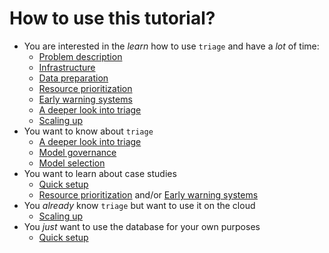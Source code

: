 # How to use this tutorial?


-   You are interested in the *learn* how to use `triage` and have a *lot* of time:
    -   [Problem description](problem_description.md)
    -   [Infrastructure](infrastructure.md)
    -   [Data preparation](data_preparation.md)
    -   [Resource prioritization](inspections.md)
    -   [Early warning systems](eis.md)
    -   [A deeper look into triage](triage_intro.md)
    -   [Scaling up](aws_batch.md)
-   You want to know about `triage`
    -   [A deeper look into triage](triage_intro.md)
    -   [Model governance](ml_governance.md)
    -   [Model selection](../audition/audition_intro.md)
-   You want to learn about case studies
    -   [Quick setup](for_the_impatient.md)
    -   [Resource prioritization](inspections.md) and/or [Early warning systems](eis.md)
-   You *already* know `triage` but want to use it on the cloud
    -   [Scaling up](aws_batch.md)
- You *just* want to use the database for your own purposes
    -  [Quick setup](for_the_impatient.md)

